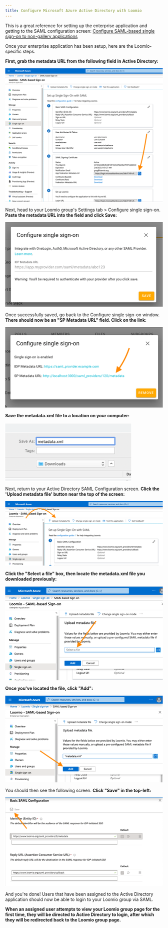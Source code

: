 ```yaml
---
title: Configure Microsoft Azure Active Directory with Loomio
---
```


This is a great reference for setting up the enterprise application and getting to the SAML configuration screen: [Configure SAML-based single sign-on to non-gallery applications](https://docs.microsoft.com/en-us/azure/active-directory/manage-apps/configure-single-sign-on-non-gallery-applications)

Once your enterprise application has been setup, here are the Loomio-specific steps.

__First, grab the metadata URL from the following field in Active Directory:__

![](azure_saml_configure_screen.png)

Next, head to your Loomio group's Settings tab > Configure single sign-on.
__Paste the metadata URL into the field and click Save:__

![](empty_metadata_field.png)

Once successfully saved, go back to the Configure single sign-on window.
__There should now be an "SP Metadata URL" field. Click on the link:__

![](get_sp_metadata_url.png)

__Save the metadata.xml file to a location on your computer:__

![](download_metadata.png)

Next, return to your Active Directory SAML Configuration screen.
__Click the 'Upload metadata file' button near the top of the screen:__

![](upload_metadata.png)

__Click the "Select a file" box, then locate the metadata.xml file you downloaded previously:__

![](locate_metadata_file.png)

__Once you've located the file, click "Add":__

![](add_metadata_file.png)

You should then see the following screen.
__Click "Save" in the top-left:__

![](save_configuration.png)

And you're done! Users that have been assigned to the Active Directory application should now be able to login to your Loomio group via SAML.

__When an assigned user attempts to view your Loomio group page for the first time, they will be directed to Active Directory to login, after which they will be redirected back to the Loomio group page.__
